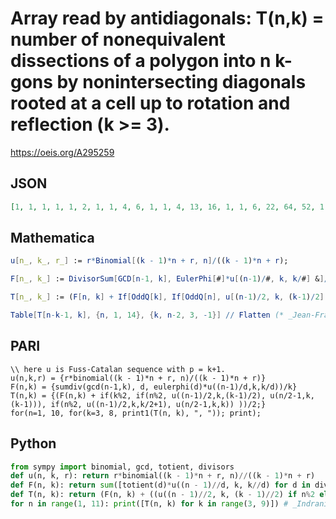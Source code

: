 # Array read by antidiagonals: T\(n,k\) \= number of nonequivalent dissections of a polygon into n k\-gons by nonintersecting diagonals rooted at a cell up to rotation and reflection \(k \>\= 3\)\.
https://oeis.org/A295259
## JSON
```JSON
[1, 1, 1, 1, 1, 2, 1, 1, 4, 6, 1, 1, 4, 13, 16, 1, 1, 6, 22, 64, 52, 1, 1, 6, 35, 147, 315, 170, 1, 1, 8, 49, 302, 1074, 1727, 579, 1, 1, 8, 67, 518, 2763, 8216, 9658, 1996, 1, 1, 10, 87, 843, 5916, 27168, 64798, 55657, 7021]
```
## Mathematica
```Mathematica
u[n_, k_, r_] := r*Binomial[(k - 1)*n + r, n]/((k - 1)*n + r);
```
```Mathematica
F[n_, k_] := DivisorSum[GCD[n-1, k], EulerPhi[#]*u[(n-1)/#, k, k/#] &]/k;
```
```Mathematica
T[n_, k_] := (F[n, k] + If[OddQ[k], If[OddQ[n], u[(n-1)/2, k, (k-1)/2], u[n/2-1, k, k-1]], If[OddQ[n], u[(n-1)/2, k, k/2+1], u[n/2-1, k, k]]])/2;
```
```Mathematica
Table[T[n-k-1, k], {n, 1, 14}, {k, n-2, 3, -1}] // Flatten (* _Jean-François Alcover_, Jan 19 2018, translated from PARI *)
```
## PARI
```PARI
\\ here u is Fuss-Catalan sequence with p = k+1.
u(n,k,r) = {r*binomial((k - 1)*n + r, n)/((k - 1)*n + r)}
F(n,k) = {sumdiv(gcd(n-1,k), d, eulerphi(d)*u((n-1)/d,k,k/d))/k}
T(n,k) = {(F(n,k) + if(k%2, if(n%2, u((n-1)/2,k,(k-1)/2), u(n/2-1,k,(k-1))), if(n%2, u((n-1)/2,k,k/2+1), u(n/2-1,k,k)) ))/2;}
for(n=1, 10, for(k=3, 8, print1(T(n, k), ", ")); print);
```
## Python
```Python
from sympy import binomial, gcd, totient, divisors
def u(n, k, r): return r*binomial((k - 1)*n + r, n)//((k - 1)*n + r)
def F(n, k): return sum([totient(d)*u((n - 1)//d, k, k//d) for d in divisors(gcd(n - 1, k))])//k
def T(n, k): return (F(n, k) + ((u((n - 1)//2, k, (k - 1)//2) if n%2 else u(n//2 - 1, k, k - 1)) if k%2 else (u((n - 1)//2, k, k//2 + 1) if n%2 else u(n//2 - 1, k, k))))//2
for n in range(1, 11): print([T(n, k) for k in range(3, 9)]) # _Indranil Ghosh_, Dec 13 2017, after PARI code
```
